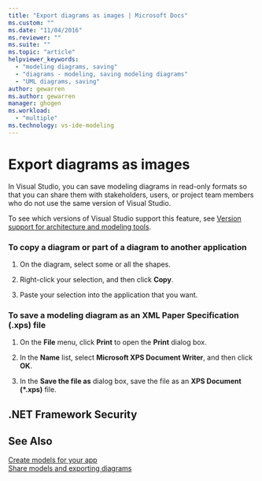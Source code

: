 ```yaml
---
title: "Export diagrams as images | Microsoft Docs"
ms.custom: ""
ms.date: "11/04/2016"
ms.reviewer: ""
ms.suite: ""
ms.topic: "article"
helpviewer_keywords: 
  - "modeling diagrams, saving"
  - "diagrams - modeling, saving modeling diagrams"
  - "UML diagrams, saving"
author: gewarren
ms.author: gewarren
manager: ghogen
ms.workload: 
  - "multiple"
ms.technology: vs-ide-modeling
---
```

# Export diagrams as images
In Visual Studio, you can save modeling diagrams in read-only formats so that you can share them with stakeholders, users, or project team members who do not use the same version of Visual Studio.  
  
 To see which versions of Visual Studio support this feature, see [Version support for architecture and modeling tools](../modeling/what-s-new-for-design-in-visual-studio.md#VersionSupport).  
  
### To copy a diagram or part of a diagram to another application  
  
1.  On the diagram, select some or all the shapes.  
  
2.  Right-click your selection, and then click **Copy**.  
  
3.  Paste your selection into the application that you want.  
  
### To save a modeling diagram as an XML Paper Specification (.xps) file  
  
1.  On the **File** menu, click **Print** to open the **Print** dialog box.  
  
2.  In the **Name** list, select **Microsoft XPS Document Writer**, and then click **OK**.  
  
3.  In the **Save the file as** dialog box, save the file as an **XPS Document (\*.xps)** file.  
  
## .NET Framework Security  
  
## See Also  
 [Create models for your app](../modeling/create-models-for-your-app.md)   
 [Share models and exporting diagrams](../modeling/share-models-and-exporting-diagrams.md)